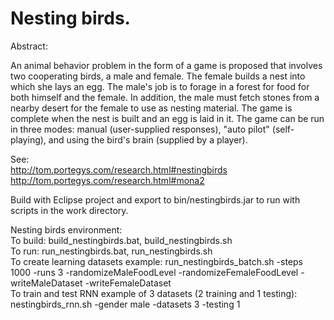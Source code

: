 # Nesting birds.

Abstract:

An animal behavior problem in the form of a game is proposed that involves two cooperating birds, a male and female. 
The female builds a nest
into which she lays an egg. The male's job is to forage in a forest for food for both himself and the
female. In addition, the male must fetch stones from a nearby desert for the female to use as nesting material. 
The game is complete when the nest is built and an egg is laid in it. The game can be run in three modes: manual
(user-supplied responses), "auto pilot" (self-playing), and using the bird's brain (supplied by a player).

See: 
<br>http://tom.portegys.com/research.html#nestingbirds
<br>http://tom.portegys.com/research.html#mona2

Build with Eclipse project and export to bin/nestingbirds.jar to run with scripts in the work directory.

Nesting birds environment:
<br>To build: build_nestingbirds.bat, build_nestingbirds.sh
<br>To run: run_nestingbirds.bat, run_nestingbirds.sh
<br>To create learning datasets example: run_nestingbirds_batch.sh -steps 1000 -runs 3 -randomizeMaleFoodLevel -randomizeFemaleFoodLevel -writeMaleDataset -writeFemaleDataset
<br>To train and test RNN example of 3 datasets (2 training and 1 testing): nestingbirds_rnn.sh -gender male -datasets 3 -testing 1
